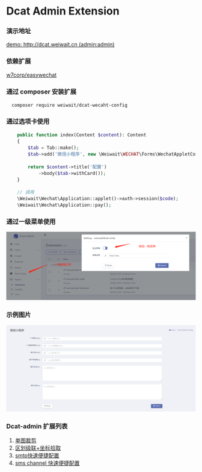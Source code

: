 # Dcat Admin Extension

### 演示地址
[demo: http://dcat.weiwait.cn (admin:admin)](http://dcat.weiwait.cn/admin/demo-settings 'user: admin psw: admin')

### 依赖扩展
[w7corp/easywechat](https://github.com/w7corp/easywechat)

### 通过 composer 安装扩展
```shell
  composer require weiwait/dcat-wecaht-config
```

### 通过选项卡使用
```php
    public function index(Content $content): Content
    {
        $tab = Tab::make();
        $tab->add('微信小程序', new \Weiwait\WECHAT\Forms\WechatAppletConfig());

        return $content->title('配置')
            ->body($tab->withCard());
    }

    // 调用
    \Weiwait\Wechat\Application::applet()->auth->session($code);
    \Weiwait\Wechat\Application::pay();
```

### 通过一级菜单使用

![](https://github.com/weiwait/images/blob/main/dcat-smtp-menu.png?raw=true)

### 示例图片
![示例图片](https://github.com/weiwait/images/blob/main/dcat-wechat-config.png?raw=true)

[comment]: <> (### Donate)

[comment]: <> (![示例图片]&#40;https://github.com/weiwait/images/blob/main/donate.png?raw=true&#41;)

### Dcat-admin 扩展列表
1. [单图裁剪](https://github.com/weiwait/dcat-cropper)
2. [区划级联+坐标拾取](https://github.com/weiwait/dcat-distpicker)
3. [smtp快速便捷配置](https://github.com/weiwait/dcat-smtp)
4. [sms channel 快速便捷配置](https://github.com/weiwait/dcat-easy-sms)
